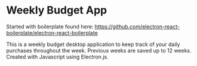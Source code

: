 # Weekly Budget App
Started with boilerplate found here: https://github.com/electron-react-boilerplate/electron-react-boilerplate

This is a weekly budget desktop application to keep track of your daily purchases throughout
the week. Previous weeks are saved up to 12 weeks. Created with Javascript using Electron.js.
